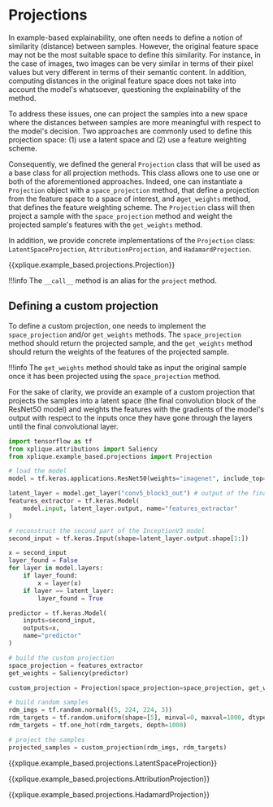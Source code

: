 # Projections

In example-based explainability, one often needs to define a notion of similarity (distance) between samples. However, the original feature space may not be the most suitable space to define this similarity. For instance, in the case of images, two images can be very similar in terms of their pixel values but very different in terms of their semantic content. In addition, computing distances in the original feature space does not take into account the model's whatsoever, questioning the explainability of the method.

To address these issues, one can project the samples into a new space where the distances between samples are more meaningful with respect to the model's decision. Two approaches are commonly used to define this projection space: (1) use a latent space and (2) use a feature weighting scheme.

Consequently, we defined the general `Projection` class that will be used as a base class for all projection methods. This class allows one to use one or both of the aforementioned approaches. Indeed, one can instantiate a `Projection` object with a `space_projection` method, that define a projection from the feature space to a space of interest, and a`get_weights` method, that defines the feature weighting scheme. The `Projection` class will then project a sample with the `space_projection` method and weight the projected sample's features with the `get_weights` method.

In addition, we provide concrete implementations of the `Projection` class: `LatentSpaceProjection`, `AttributionProjection`, and `HadamardProjection`.

{{xplique.example_based.projections.Projection}}

!!!info
    The `__call__` method is an alias for the `project` method.

## Defining a custom projection

To define a custom projection, one needs to implement the `space_projection` and/or `get_weights` methods. The `space_projection` method should return the projected sample, and the `get_weights` method should return the weights of the features of the projected sample.

!!!info
    The `get_weights` method should take as input the original sample once it has been projected using the `space_projection` method.

For the sake of clarity, we provide an example of a custom projection that projects the samples into a latent space (the final convolution block of the ResNet50 model) and weights the features with the gradients of the model's output with respect to the inputs once they have gone through the layers until the final convolutional layer.

```python
import tensorflow as tf
from xplique.attributions import Saliency
from xplique.example_based.projections import Projection

# load the model
model = tf.keras.applications.ResNet50(weights="imagenet", include_top=True)

latent_layer = model.get_layer("conv5_block3_out") # output of the final convolutional block
features_extractor = tf.keras.Model(
    model.input, latent_layer.output, name="features_extractor"
)

# reconstruct the second part of the InceptionV3 model
second_input = tf.keras.Input(shape=latent_layer.output.shape[1:])

x = second_input
layer_found = False
for layer in model.layers:
    if layer_found:
        x = layer(x)
    if layer == latent_layer:
        layer_found = True

predictor = tf.keras.Model(
    inputs=second_input,
    outputs=x,
    name="predictor"
)

# build the custom projection
space_projection = features_extractor
get_weights = Saliency(predictor)

custom_projection = Projection(space_projection=space_projection, get_weights=get_weights, mappable=False)

# build random samples
rdm_imgs = tf.random.normal((5, 224, 224, 3))
rdm_targets = tf.random.uniform(shape=[5], minval=0, maxval=1000, dtype=tf.int32)
rdm_targets = tf.one_hot(rdm_targets, depth=1000)

# project the samples
projected_samples = custom_projection(rdm_imgs, rdm_targets)
```

{{xplique.example_based.projections.LatentSpaceProjection}}

{{xplique.example_based.projections.AttributionProjection}}

{{xplique.example_based.projections.HadamardProjection}}